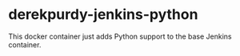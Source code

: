 # derekpurdy-jenkins-python
This docker container just adds Python support to the base Jenkins container.
